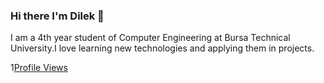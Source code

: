 ### Hi there I'm Dilek 👋
I am a 4th year student of Computer Engineering at Bursa Technical University.I love learning new technologies and applying them in projects.

<!--
**Dilekyilmazz/Dilekyilmazz** is a ✨ _special_ ✨ repository because its `README.md` (this file) appears on your GitHub profile.

Here are some ideas to get you started:

- 🔭 I’m currently working on ...
- 🌱 I’m currently learning ...
- 👯 I’m looking to collaborate on ...
- 🤔 I’m looking for help with ...
- 💬 Ask me about ...
- 📫 How to reach me: ...
- 😄 Pronouns: ...
- ⚡ Fun fact: ...
-->

1[Profile Views](https://komarev.com/ghpvc/?username=Dilekyilmazz&color=blueviolet)
